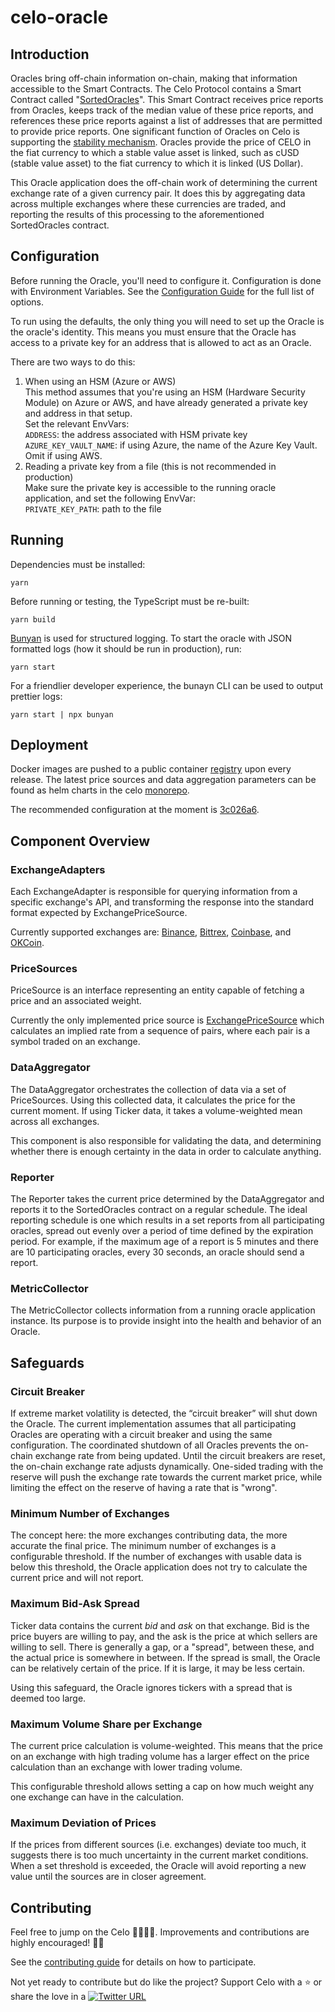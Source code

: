 # celo-oracle

## Introduction

Oracles bring off-chain information on-chain, making that information accessible to the Smart Contracts. The Celo Protocol  contains a Smart Contract called "[SortedOracles](https://github.com/celo-org/celo-monorepo/blob/master/packages/protocol/contracts/stability/SortedOracles.sol)". This Smart Contract receives price reports from Oracles, keeps track of the median value of these price reports, and references these price reports against a list of addresses that are permitted to provide price reports.  One significant function of Oracles on Celo is supporting the [stability mechanism](https://docs.celo.org/celo-codebase/protocol/stability/doto). Oracles  provide the price of CELO in the fiat currency to which a stable value asset is linked, such as cUSD (stable value asset) to the fiat currency to which it is linked (US Dollar).

This Oracle application does the off-chain work of determining the current exchange rate of a given currency pair. It does this by aggregating data across multiple exchanges where these currencies are traded, and reporting the results of this processing to the aforementioned SortedOracles contract.

## Configuration

Before running the Oracle, you'll need to configure it. Configuration is done with Environment Variables. See the [Configuration Guide](README-config.md) for the full list of options.

To run using the defaults, the only thing you will need to set up the Oracle is the oracle's identity. This means you must ensure that the Oracle has access to a private key for an address that is allowed to act as an Oracle.

There are two ways to do this:

1. When using an HSM (Azure or AWS)\
This method assumes that you're using an HSM (Hardware Security Module) on Azure or AWS, and have already generated a private key and address in that setup.\
Set the relevant EnvVars:\
`ADDRESS`: the address associated with HSM private key\
`AZURE_KEY_VAULT_NAME`: if using Azure, the name of the Azure Key Vault. Omit if using AWS.
1. Reading a private key from a file (this is not recommended in production)\
Make sure the private key is accessible to the running oracle application, and set the following EnvVar:\
`PRIVATE_KEY_PATH`: path to the file

## Running

Dependencies must be installed:

```shell
yarn
```

Before running or testing, the TypeScript must be re-built:

```shell
yarn build
```

[Bunyan](https://github.com/trentm/node-bunyan) is used for structured logging. To start the oracle with JSON formatted logs (how it should be run in production), run:

```shell
yarn start
```

For a friendlier developer experience, the bunayn CLI can be used to output prettier logs:

```shell
yarn start | npx bunyan
```

## Deployment

Docker images are pushed to a public container [registry](https://console.cloud.google.com/artifacts/docker/celo-testnet-production/us-west1/celo-oracle/celo-oracle) upon every release. The latest price sources and data aggregation parameters can be found as helm charts in the celo [monorepo](https://github.com/celo-org/celo-monorepo/tree/master/packages/helm-charts/oracle).

The recommended configuration at the moment is [3c026a6](https://github.com/celo-org/celo-monorepo/tree/3c026a6a5d09e3ee5e2518547deba0fe77b40d53/packages/helm-charts/oracle).


## Component Overview

<!-- TODO: Add architecture diagram here -->

### **ExchangeAdapters**

Each ExchangeAdapter is responsible for querying information from a specific exchange's API, and transforming the response into the standard format expected by ExchangePriceSource.

Currently supported exchanges are: [Binance](src/exchange_adapters/binance.ts), [Bittrex](src/exchange_adapters/bittrex.ts), [Coinbase](src/exchange_adapters/coinbase.ts), and [OKCoin](src/exchange_adapters/okcoin.ts).

### **PriceSources**

PriceSource is an interface representing an entity capable of fetching a price and an associated weight.

Currently the only implemented price source is [ExchangePriceSource](src/exchange_price_source.ts) which calculates an implied rate from a sequence of pairs, where each pair is a symbol traded on an exchange.

### **DataAggregator**

The DataAggregator orchestrates the collection of data via a set of PriceSources. Using this collected data, it calculates the price for the current moment. If using Ticker data, it takes a volume-weighted mean across all exchanges.

This component is also responsible for validating the data, and determining whether there is enough certainty in the data in order to calculate anything.

### **Reporter**

The Reporter takes the current price determined by the DataAggregator and reports it to the SortedOracles contract on a regular schedule. The ideal reporting schedule is one which results in a set reports from all participating oracles, spread out evenly over a period of time defined by the expiration period. For example, if the maximum age of a report is 5 minutes and there are 10 participating oracles, every 30 seconds, an oracle should send a report.

### **MetricCollector**

The MetricCollector collects information from a running oracle application instance. Its purpose is to provide insight into the health and behavior of an Oracle.

## Safeguards

### **Circuit Breaker**

<!-- TODO: resolve feedback from Brynly in this section -->
If extreme market volatility is detected, the “circuit breaker” will shut down the Oracle. The current implementation assumes that all participating Oracles are operating with a circuit breaker and using the same configuration. The coordinated shutdown of all Oracles prevents the on-chain exchange rate from being updated. Until the circuit breakers are reset, the on-chain exchange rate adjusts dynamically. One-sided trading with the reserve will push the exchange rate towards the current market price, while limiting the effect on the reserve of having a rate that is "wrong".

### **Minimum Number of Exchanges**

The concept here: the more exchanges contributing data, the more accurate the final price. The minimum number of exchanges is a configurable threshold. If the number of exchanges with usable data is below this threshold, the Oracle application does not try to calculate the current price and will not report.

### **Maximum Bid-Ask Spread**

Ticker data contains the current _bid_ and _ask_ on that exchange. Bid is the price buyers are willing to pay, and the ask is the price at which sellers are willing to sell. There is generally a gap, or a "spread", between these, and the actual price is somewhere in between. If the spread is small, the Oracle can be relatively certain of the price. If it is large, it may be less certain.

Using this safeguard, the Oracle ignores tickers with a spread that is deemed too large.

### **Maximum Volume Share per Exchange**

The current price calculation is volume-weighted. This means that the price on an exchange with high trading volume has a larger effect on the price calculation than an exchange with lower trading volume.

This configurable threshold allows setting a cap on how much weight any one exchange can have in the calculation.

### **Maximum Deviation of Prices**

If the prices from different sources (i.e. exchanges) deviate too much, it suggests there is too much uncertainty in the current market conditions. When a set threshold is exceeded, the Oracle will avoid reporting a new value until the sources are in closer agreement.

## Contributing

Feel free to jump on the Celo 🚂🚋🚋🚋. Improvements and contributions are highly encouraged! 🙏👊

See the [contributing guide](https://docs.celo.org/community/contributing) for details on how to participate.

Not yet ready to contribute but do like the project? Support Celo with a ⭐ or share the love in a [![Twitter URL](https://img.shields.io/twitter/url?style=social&url=https%3A%2F%2Fcelo.org%2F)](https://twitter.com/intent/tweet?url=https%3A%2F%2Fwww.youtube.com%2Fwatch%3Fv%3DkKggE5OvyhE&via=celohq&text=Checkout%20celo%21%20Love%20what%20they%20are%20building.&hashtags=celo)
